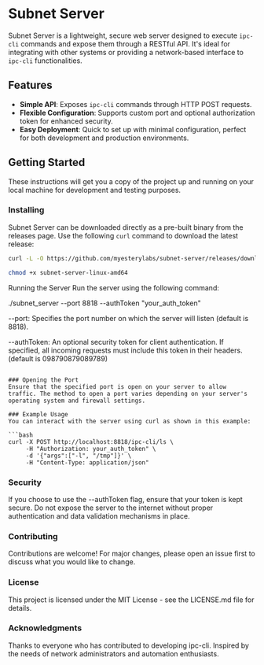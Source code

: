 # Subnet Server

Subnet Server is a lightweight, secure web server designed to execute `ipc-cli` commands and expose them through a RESTful API. It's ideal for integrating with other systems or providing a network-based interface to `ipc-cli` functionalities.

## Features

- **Simple API**: Exposes `ipc-cli` commands through HTTP POST requests.
- **Flexible Configuration**: Supports custom port and optional authorization token for enhanced security.
- **Easy Deployment**: Quick to set up with minimal configuration, perfect for both development and production environments.

## Getting Started

These instructions will get you a copy of the project up and running on your local machine for development and testing purposes.

### Installing

Subnet Server can be downloaded directly as a pre-built binary from the releases page. Use the following `curl` command to download the latest release:

```bash
curl -L -O https://github.com/myesterylabs/subnet-server/releases/download/v0.0.3/subnet-server-linux-amd64

chmod +x subnet-server-linux-amd64
```


Running the Server
Run the server using the following command:

./subnet_server --port 8818 --authToken "your_auth_token"

--port: Specifies the port number on which the server will listen (default is 8818).

--authToken: An optional security token for client authentication. If specified, all incoming requests must include this token in their headers. (default is 098790879089789)


```

### Opening the Port
Ensure that the specified port is open on your server to allow traffic. The method to open a port varies depending on your server's operating system and firewall settings.

### Example Usage
You can interact with the server using curl as shown in this example:

```bash
curl -X POST http://localhost:8818/ipc-cli/ls \
     -H "Authorization: your_auth_token" \
     -d '{"args":["-l", "/tmp"]}' \
     -H "Content-Type: application/json"
```

### Security
If you choose to use the --authToken flag, ensure that your token is kept secure. Do not expose the server to the internet without proper authentication and data validation mechanisms in place.

### Contributing
Contributions are welcome! For major changes, please open an issue first to discuss what you would like to change.

### License
This project is licensed under the MIT License - see the LICENSE.md file for details.

### Acknowledgments
Thanks to everyone who has contributed to developing ipc-cli.
Inspired by the needs of network administrators and automation enthusiasts.







